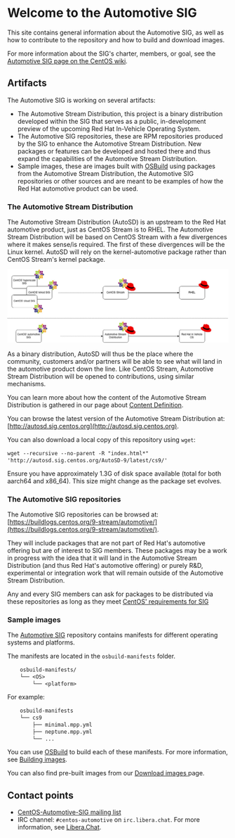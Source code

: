 # Welcome to the Automotive SIG

This site contains general information about the Automotive SIG, as well as
how to contribute to the repository and how to build and download images.

For more information about the SIG's charter, members, or goal, see the
[Automotive SIG page on the CentOS wiki](https://wiki.centos.org/SpecialInterestGroup/Automotive).


## Artifacts

The Automotive SIG is working on several artifacts:

* The Automotive Stream Distribution, this project is a binary distribution
  developed within the SIG that serves as a public, in-development preview of
  the upcoming Red Hat In-Vehicle Operating System.
* The Automotive SIG repositories, these are RPM repositories produced by the SIG
  to enhance the Automotive Stream Distribution. New packages or features can be
  developed and hosted there and thus expand the capabilities of the Automotive
  Stream Distribution.
* Sample images, these are images built with [OSBuild](https://www.osbuild.org/)
  using packages from the Automotive Stream Distribution, the Automotive SIG
  repositories or other sources and are meant to be examples of how the Red Hat
  automotive product can be used.


### The Automotive Stream Distribution

The Automotive Stream Distribution (AutoSD) is an upstream to the Red Hat
automotive product, just as CentOS Stream is to RHEL. The Automotive Stream Distribution
will be based on CentOS Stream with a few divergences where it makes sense/is
required. The first of these divergences will be the Linux kernel. AutoSD will
rely on the kernel-automotive package rather than CentOS Stream's kernel package.

![Automotive Stream Distribution vs CentOS Stream](img/AutoSD_CS.jpg)

As a binary distribution, AutoSD will thus be the place where the community,
customers and/or partners will be able to see what will land in the automotive
product down the line. Like CentOS Stream, Automotive Stream Distribution will
be opened to contributions, using similar mechanisms.

You can learn more about how the content of the Automotive Stream Distribution
is gathered in our page about [Content Definition](https://sigs.centos.org/automotive/content_definition/).

You can browse the latest version of the Automotive Stream Distribution at:
[http://autosd.sig.centos.org](http://autosd.sig.centos.org).

You can also download a local copy of this repository using `wget`:

```
wget --recursive --no-parent -R "index.html*" 'http://autosd.sig.centos.org/AutoSD-9/latest/cs9/'
```

Ensure you have approximately 1.3G of disk space available (total for both
aarch64 and x86_64). This size might change as the package set evolves.


### The Automotive SIG repositories

The Automotive SIG repositories can be browsed at:
[https://buildlogs.centos.org/9-stream/automotive/](https://buildlogs.centos.org/9-stream/automotive/).

They will include packages that are not part of Red Hat's automotive offering but
are of interest to SIG members. These packages may be a work in progress with
the idea that it will land in the Automotive Stream Distribution (and thus Red
Hat's automotive offering) or purely R&D, experimental or integration work that
will remain outside of the Automotive Stream Distribution.

Any and every SIG members can ask for packages to be distributed via these
repositories as long as they meet [CentOS' requirements for SIG](https://wiki.centos.org/SpecialInterestGroup#Requirements)


### Sample images

The [Automotive SIG](https://gitlab.com/redhat/automotive/automotive-sig)
repository contains manifests for different operating systems and platforms.

The manifests are located in the `osbuild-manifests` folder.
```
    osbuild-manifests/
    └── <OS>
        └── <platform>
```

For example:
```
    osbuild-manifests
    └── cs9
        ├── minimal.mpp.yml
        ├── neptune.mpp.yml
        └── ...
```

You can use [OSBuild](https://www.osbuild.org/) to build each of these manifests.
For more information, see [Building images](https://sigs.centos.org/automotive/building/).

You can also find pre-built images from our [Download images
](https://sigs.centos.org/automotive/download_images/) page.


## Contact points

* [CentOS-Automotive-SIG mailing list](https://lists.centos.org/mailman/listinfo/centos-automotive-sig)
* IRC channel: `#centos-automotive` on `irc.libera.chat`. For more information, see [Libera.Chat](https://libera.chat/>).
